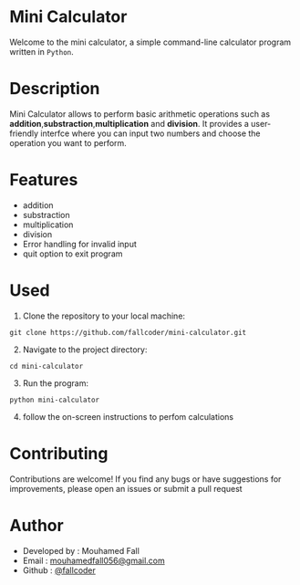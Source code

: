 # Mini Calculator
Welcome to the mini calculator, a simple command-line calculator program written in `Python`.

# Description
Mini Calculator allows to perform basic arithmetic operations such as **addition**,**substraction**,**multiplication** and **division**. It provides a user-friendly interfce where you can input two numbers and choose the operation you want to perform.

# Features
* addition
* substraction
* multiplication
* division
* Error handling for invalid input
* quit option to exit program

# Used
1. Clone the repository to your local machine:
```
git clone https://github.com/fallcoder/mini-calculator.git

```
2. Navigate to the project directory:
```
cd mini-calculator
```
3. Run the program:
```
python mini-calculator
```
4. follow the on-screen instructions to perfom calculations

# Contributing
Contributions are welcome! If you find any bugs or have suggestions for improvements, please open an issues or submit a pull request

# Author
* Developed by : Mouhamed Fall
* Email : mouhamedfall056@gmail.com
* Github : [@fallcoder](https://github.com/fallcoder)

